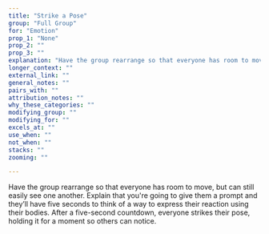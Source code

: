 ```yaml
---
title: "Strike a Pose"
group: "Full Group"
for: "Emotion"
prop_1: "None"
prop_2: ""
prop_3: ""
explanation: "Have the group rearrange so that everyone has room to move, but can still easily see one another. Explain that you\'re going to give them a prompt and they’ll have five seconds to think of a way to express their reaction using their bodies. After a five-second countdown, everyone strikes their pose, holding it for a moment so others can notice."
longer_context: ""
external_link: ""
general_notes: ""
pairs_with: ""
attribution_notes: ""
why_these_categories: ""
modifying_group: ""
modifying_for: ""
excels_at: ""
use_when: ""
not_when: ""
stacks: ""
zooming: ""

---
```


Have the group rearrange so that everyone has room to move, but can still easily see one another. Explain that you're going to give them a prompt and they’ll have five seconds to think of a way to express their reaction using their bodies. After a five-second countdown, everyone strikes their pose, holding it for a moment so others can notice.
